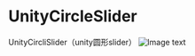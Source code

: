 # UnityCircleSlider
UnityCircliSlider（unity圆形slider）
![Image text](https://github.com/thrt520asd/UnityCircleSlider/tree/master/2019827-110452.jpg)